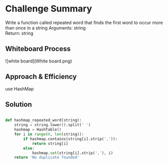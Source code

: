 # Challenge Summary

Write a function called repeated word that finds the first word to occur more than once in a string
Arguments: string  
Return: string  

## Whiteboard Process

![white board](White board.png)
## Approach & Efficiency

use HashMap

## Solution

```python

def hashmap_repeated_word(string):
    string = string.lower().split(' ')
    hashmap = HashTable()
    for i in range(0, len(string)):
        if hashmap.contains(string[i].strip(',')):
            return string[i]
        else:
            hashmap.set(string[i].strip(','), i)
    return 'No duplicate founded'


```
